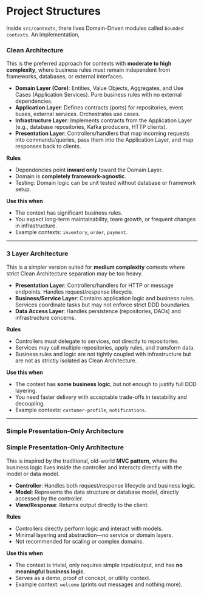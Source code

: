 # Project Structures
Inside `src/contexts`, there lives Domain-Driven modules called `bounded contexts`. An implementation, 

### Clean Architecture
This is the preferred approach for contexts with **moderate to high complexity**, where business rules must remain independent from frameworks, databases, or external interfaces.  

- **Domain Layer (Core)**: Entities, Value Objects, Aggregates, and Use Cases (Application Services). Pure business rules with no external dependencies.  
- **Application Layer**: Defines contracts (ports) for repositories, event buses, external services. Orchestrates use cases.  
- **Infrastructure Layer**: Implements contracts from the Application Layer (e.g., database repositories, Kafka producers, HTTP clients).  
- **Presentation Layer**: Controllers/handlers that map incoming requests into commands/queries, pass them into the Application Layer, and map responses back to clients.  

**Rules**
- Dependencies point **inward only** toward the Domain Layer.  
- Domain is **completely framework-agnostic**.  
- Testing: Domain logic can be unit tested without database or framework setup.  

**Use this when**  
- The context has significant business rules.  
- You expect long-term maintainability, team growth, or frequent changes in infrastructure.  
- Example contexts: `inventory`, `order`, `payment`.  

---

### 3 Layer Architecture
This is a simpler version suited for **medium complexity** contexts where strict Clean Architecture separation may be too heavy.  

- **Presentation Layer**: Controllers/handlers for HTTP or message endpoints. Handles request/response lifecycle.  
- **Business/Service Layer**: Contains application logic and business rules. Services coordinate tasks but may not enforce strict DDD boundaries.  
- **Data Access Layer**: Handles persistence (repositories, DAOs) and infrastructure concerns.  

**Rules**
- Controllers must delegate to services, not directly to repositories.  
- Services may call multiple repositories, apply rules, and transform data.  
- Business rules and logic are not tightly coupled with infrastructure but are not as strictly isolated as Clean Architecture.  

**Use this when**  
- The context has **some business logic**, but not enough to justify full DDD layering.  
- You need faster delivery with acceptable trade-offs in testability and decoupling.  
- Example contexts: `customer-profile`, `notifications`.
--- 
### Simple Presentation-Only Architecture
### Simple Presentation-Only Architecture
This is inspired by the traditional, old-world **MVC pattern**, where the business logic lives inside the controller and interacts directly with the model or data model.  

- **Controller**: Handles both request/response lifecycle and business logic.  
- **Model**: Represents the data structure or database model, directly accessed by the controller.  
- **View/Response**: Returns output directly to the client.  

**Rules**
- Controllers directly perform logic and interact with models.  
- Minimal layering and abstraction—no service or domain layers.  
- Not recommended for scaling or complex domains.  

**Use this when**  
- The context is trivial, only requires simple input/output, and has **no meaningful business logic**.  
- Serves as a demo, proof of concept, or utility context.  
- Example context: `welcome` (prints out messages and nothing more).  